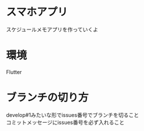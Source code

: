 # スマホアプリ
スケジュールメモアプリを作っていくよ

# 環境
Flutter

# ブランチの切り方
develop#1みたいな形でissues番号でブランチを切ること   
コミットメッセージにissues番号を必ず入れること
